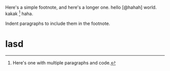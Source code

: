 <!--
code: distill-example
title: A distill example
desc: This a distill styled articale based on distill's template. 
template: blog
target: artical
date: 2019-10-10
-->

Here's a simple footnote, and here's a longer one. hello [@hahah] world.  kakak [^bignote] haha.

[^bignote]: Here's one with multiple paragraphs and code.


Indent paragraphs to include them in the footnote.

# lasd
